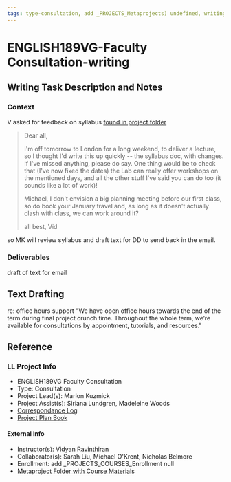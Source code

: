```yaml
---
tags: type-consultation, add _PROJECTS_Metaprojects) undefined, writing
---
```

# ENGLISH189VG-Faculty Consultation-writing

## Writing Task Description and Notes

### Context
V asked for feedback on syllabus [found in project folder](https://drive.google.com/drive/folders/170uFPy61js8vXq_G3MqiMTdalCtOzk60)
> Dear all,
> 
> I'm off tomorrow to London for a long weekend, to deliver a lecture, so I thought I'd write this up quickly -- the syllabus doc, with changes. If I've missed anything, please do say. One thing would be to check that (I've now fixed the dates) the Lab can really offer workshops on the mentioned days, and all the other stuff I've said you can do too (it sounds like a lot of work)!
> 
> 
> Michael, I don't envision a big planning meeting before our first class, so do book your January travel and, as long as it doesn't actually clash with class, we can work around it?
>   
> 
> all best, Vid

so MK will review syllabus and draft text for DD to send back in the email.

### Deliverables
draft of text for email

## Text Drafting
re: office hours support "We have open office hours towards the end of the term during final project crunch time. Throughout the whole term, we’re available for consultations by appointment, tutorials, and resources."


## Reference
### LL Project Info
* ENGLISH189VG Faculty Consultation
* Type: Consultation
* Project Lead(s): Marlon Kuzmick
* Project Assist(s): Siriana Lundgren, Madeleine Woods
* [Correspondance Log](https://docs.google.com/document/d/1vfxoyPobVdrsnMLfVMmYFxO7bCxRB_p574mMG313TrA/edit)
* [Project Plan Book](https://hackmd.io/@ll-23-24/H1hEsNU0n)

#### External Info
* Instructor(s): Vidyan Ravinthiran
* Collaborator(s): Sarah Liu, Michael O'Krent, Nicholas Belmore
* Enrollment: add _PROJECTS_COURSES_Enrollment null
* [Metaproject Folder with Course Materials](https://drive.google.com/drive/folders/170uFPy61js8vXq_G3MqiMTdalCtOzk60)


